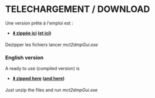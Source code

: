 TELECHARGEMENT / DOWNLOAD
===

Une version prête à l'emploi est :
- **[⬇️ zippée ici](https://github.com/xavave/bm-mifare-classic/releases) ([et ici](./EXE))**

Dezipper les fichiers lancer *mct2dmpGui.exe*

### English version

A ready to use (compiled version) is
- **[⬇️ zipped here](https://github.com/xavave/bm-mifare-classic/releases) ([and here](./EXE))**

Just unzip the files and run *mct2dmpGui.exe*
